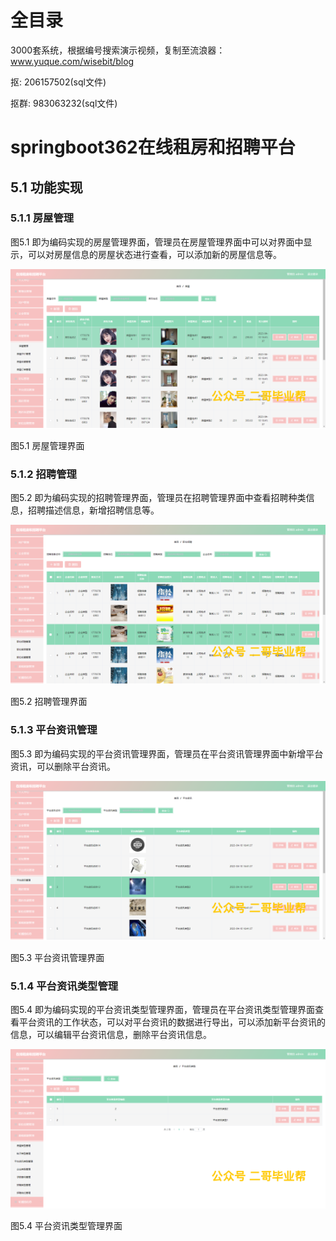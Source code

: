 # 全目录

3000套系统，根据编号搜索演示视频，复制至流浪器：www.yuque.com/wisebit/blog


<p>抠: 206157502(sql文件)</p>
<p>抠群: 983063232(sql文件)</p>


# springboot362在线租房和招聘平台

## 5.1 功能实现
### 5.1.1 房屋管理
图5.1 即为编码实现的房屋管理界面，管理员在房屋管理界面中可以对界面中显示，可以对房屋信息的房屋状态进行查看，可以添加新的房屋信息等。

![](/md/blog.020.png)

图5.1 房屋管理界面
### 5.1.2 招聘管理
图5.2 即为编码实现的招聘管理界面，管理员在招聘管理界面中查看招聘种类信息，招聘描述信息，新增招聘信息等。

![](/md/blog.021.png)

图5.2 招聘管理界面
### 5.1.3 平台资讯管理
图5.3 即为编码实现的平台资讯管理界面，管理员在平台资讯管理界面中新增平台资讯，可以删除平台资讯。

![](/md/blog.022.png)

图5.3 平台资讯管理界面
### 5.1.4 平台资讯类型管理
图5.4 即为编码实现的平台资讯类型管理界面，管理员在平台资讯类型管理界面查看平台资讯的工作状态，可以对平台资讯的数据进行导出，可以添加新平台资讯的信息，可以编辑平台资讯信息，删除平台资讯信息。

![](/md/blog.023.png)

图5.4 平台资讯类型管理界面




